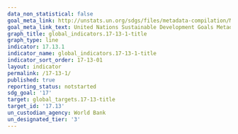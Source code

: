 ```yaml
---
data_non_statistical: false
goal_meta_link: http://unstats.un.org/sdgs/files/metadata-compilation/Metadata-Goal-17.pdf
goal_meta_link_text: United Nations Sustainable Development Goals Metadata (pdf 468kB)
graph_title: global_indicators.17-13-1-title
graph_type: line
indicator: 17.13.1
indicator_name: global_indicators.17-13-1-title
indicator_sort_order: 17-13-01
layout: indicator
permalink: /17-13-1/
published: true
reporting_status: notstarted
sdg_goal: '17'
target: global_targets.17-13-title
target_id: '17.13'
un_custodian_agency: World Bank
un_designated_tier: '3'
---
```

